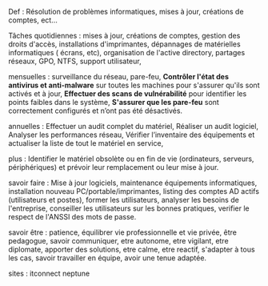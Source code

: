 
Def : Résolution de problèmes informatiques, mises à jour, créations de comptes, ect...

Tâches quotidiennes : mises à jour, créations de comptes, gestion des droits d'accès, installations d'imprimantes, dépannages de matérielles informatiques ( écrans, etc), organisation de l'active directory, partages réseaux, GPO, NTFS, support utilisateur, 

mensuelles : surveillance du réseau, pare-feu, **Contrôler l'état des antivirus et anti-malware** sur toutes les machines pour s'assurer qu'ils sont activés et à jour, **Effectuer des scans de vulnérabilité** pour identifier les points faibles dans le système, **S'assurer que les pare-feu** sont correctement configurés et n’ont pas été désactivés.

annuelles : Effectuer un audit complet du matériel, Réaliser un audit logiciel, Analyser les performances réseau, Vérifier l’inventaire des équipements et actualiser la liste de tout le matériel en service, 

plus : Identifier le matériel obsolète ou en fin de vie (ordinateurs, serveurs, périphériques) et prévoir leur remplacement ou leur mise à jour.

savoir faire : Mise à jour logiciels, maintenance équipements informatiques, installation nouveau PC/portable/imprimantes, listing des comptes AD actifs (utilisateurs et postes), former les utilisateurs, analyser les besoins de l'entreprise, conseiller les utilisateurs sur les bonnes pratiques, verifier le respect de l'ANSSI des mots de passe.

savoir être : patience, équilibrer vie professionnelle et vie privée, être pedagogue, savoir communiquer, etre autonome, etre vigilant, etre diplomate, apporter des solutions, etre calme, etre reactif, s'adapter à tous les cas, savoir travailler en équipe, avoir une tenue adaptée.

sites : 
itconnect
neptune

